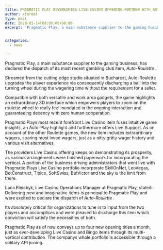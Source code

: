 ```yaml
---
title: PRAGMATIC PLAY DIVERSIFIES LIVE CASINO OFFERING FURTHER WITH AUTO-ROULETTE
author: xforeal 
type: post
date: 2020-05-14T00:00:00+00:00
excerpt: 'Pragmatic Play, a main substance supplier to the gaming business, has reported the dispatch of its most recent club item, Auto-Roulette '


categories:
  - news

---
```

Pragmatic Play, a main substance supplier to the gaming business, has declared the dispatch of its most recent gambling club item, _Auto-Roulette_ . 

Streamed from the cutting edge studio situated in Bucharest, Auto-Roulette upgrades the player experience via consequently discharging a ball into the turning wheel during the wagering time without the requirement for a seller. 

Compatible with both versatile and work area gadgets, the game highlights an extraordinary 3D interface which empowers players to zoom on the roulette wheel to really feel inundated in the ongoing interaction and guaranteeing decency with zero human cooperation. 

Pragmatic Plays most recent forefront Live Casino item fuses intuitive game insights, an Auto-Play highlight and furthermore offers Live Support. As on account of the other Roulette games, the new item includes extraordinary wagers, sparing most loved wagers, just as a nitty gritty wager history and various visit alternatives. 

The providers Live Casino offering keeps on demonstrating its prosperity, as various arrangements were finished paperwork for incorporating the vertical. A portion of the business driving administrators that went live with Pragmatic Plays Live Casino portfolio incorporate SkillOnNet, LeoVegas, BetConstruct, Tipico, SoftSwiss, BetVictor and the sky is the limit from there. 

Lana Bleichyk, Live Casino Operations Manager at Pragmatic Play, stated: Delivering new and imaginative items is principal to Pragmatic Play and were excited to declare the dispatch of _Auto-Roulette_ . 

Its absolutely critical for organizations to tune in to input from the two players and accomplices and were pleased to discharge this item which conviction will satisfy the necessities of both. 

Pragmatic Play as of now conveys up to four new opening titles a month, just as ever-developing Live Casino and Bingo items through its multi-vertical contribution. The companys whole portfolio is accessible through a solitary API joining.